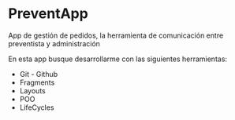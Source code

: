 # PreventApp

App de gestión de pedidos, la herramienta de comunicación entre preventista y administración

En esta app busque desarrollarme con las siguientes herramientas:
- Git - Github
- Fragments
- Layouts
- POO
- LifeCycles
